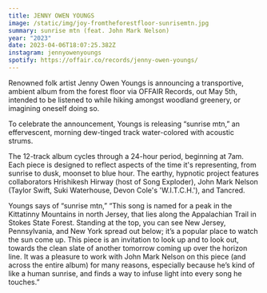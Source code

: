```yaml
---
title: JENNY OWEN YOUNGS
image: /static/img/joy-fromtheforestfloor-sunrisemtn.jpg
summary: sunrise mtn (feat. John Mark Nelson)
year: "2023"
date: 2023-04-06T18:07:25.382Z
instagram: jennyowenyoungs
spotify: https://offair.co/records/jenny-owen-youngs/
---
```

Renowned folk artist Jenny Owen Youngs is announcing a transportive, ambient album from the forest floor via OFFAIR Records, out May 5th, intended to be listened to while hiking amongst woodland greenery, or imagining oneself doing so. 

To celebrate the announcement, Youngs is releasing “sunrise mtn,” an effervescent, morning dew-tinged track water-colored with acoustic strums. 

The 12-track album cycles through a 24-hour period, beginning at 7am. Each piece is designed to reflect aspects of the time it's representing, from sunrise to dusk, moonset to blue hour. The earthy, hypnotic project features collaborators Hrishikesh Hirway (host of Song Exploder), John Mark Nelson (Taylor Swift, Suki Waterhouse, Devon Cole's 'W.I.T.C.H.'), and Tancred. 

Youngs says of “sunrise mtn,” “This song is named for a peak in the Kittatinny Mountains in north Jersey, that lies along the Appalachian Trail in Stokes State Forest. Standing at the top, you can see New Jersey, Pennsylvania, and New York spread out below; it’s a popular place to watch the sun come up. This piece is an invitation to look up and to look out, towards the clean slate of another tomorrow coming up over the horizon line. It was a pleasure to work with John Mark Nelson on this piece (and across the entire album) for many reasons, especially because he’s kind of like a human sunrise, and finds a way to infuse light into every song he touches.”